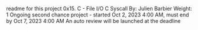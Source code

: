readme for this project 0x15. C - File I/O
C
Syscall
 By: Julien Barbier
 Weight: 1
 Ongoing second chance project - started Oct 2, 2023 4:00 AM, must end by Oct 7, 2023 4:00 AM
 An auto review will be launched at the deadline 
